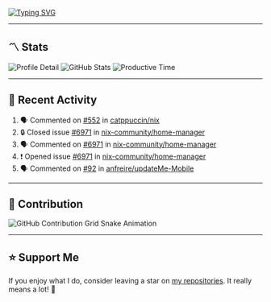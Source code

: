 [![Typing SVG](https://readme-typing-svg.demolab.com?font=&duration=2500&pause=100&center=true&vCenter=true&multiline=true&width=1000&height=60&lines=Hi+There!;Welcome+to+my+Github+profile+%F0%9F%91%8B)](https://git.io/typing-svg)

---

## 〽️ Stats

![Profile Detail](http://github-profile-summary-cards.vercel.app/api/cards/profile-details?username=phucleeuwu&theme=transparent)
![GitHub Stats](http://github-profile-summary-cards.vercel.app/api/cards/stats?username=phucleeuwu&theme=transparent)
![Productive Time](http://github-profile-summary-cards.vercel.app/api/cards/productive-time?username=phucleeuwu&theme=transparent&utcOffset=8)

---

## 📝 Recent Activity

<!--START_SECTION:activity-->
1. 🗣 Commented on [#552](https://github.com/catppuccin/nix/issues/552#issuecomment-2852893031) in [catppuccin/nix](https://github.com/catppuccin/nix)
2. 🔒 Closed issue [#6971](https://github.com/nix-community/home-manager/issues/6971) in [nix-community/home-manager](https://github.com/nix-community/home-manager)
3. 🗣 Commented on [#6971](https://github.com/nix-community/home-manager/issues/6971#issuecomment-2850707681) in [nix-community/home-manager](https://github.com/nix-community/home-manager)
4. ❗ Opened issue [#6971](https://github.com/nix-community/home-manager/issues/6971) in [nix-community/home-manager](https://github.com/nix-community/home-manager)
5. 🗣 Commented on [#92](https://github.com/anfreire/updateMe-Mobile/issues/92#issuecomment-2848571894) in [anfreire/updateMe-Mobile](https://github.com/anfreire/updateMe-Mobile)
<!--END_SECTION:activity-->

<!--START_SECTION:waka-->
<!--END_SECTION:waka-->

---

## 🐍 Contribution

<picture>
  <source media="(prefers-color-scheme: dark)" srcset="https://raw.githubusercontent.com/phucleeuwu/phucleeuwu/output/github-contribution-grid-snake-dark.svg">
  <source media="(prefers-color-scheme: light)" srcset="https://raw.githubusercontent.com/phucleeuwu/phucleeuwu/output/github-contribution-grid-snake.svg">
  <img alt="GitHub Contribution Grid Snake Animation" src="https://raw.githubusercontent.com/phucleeuwu/phucleeuwu/output/github-contribution-grid-snake.svg">
</picture>

---

## ⭐ Support Me

If you enjoy what I do, consider leaving a star on [my repositories](https://github.com/phucleeuwu?tab=repositories&type=source). It really means a lot! 💙
